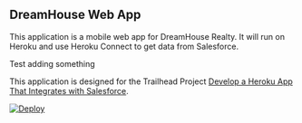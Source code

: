 DreamHouse Web App
------------------

This application is a mobile web app for DreamHouse Realty. It will run on Heroku and use Heroku Connect to get data from Salesforce.

Test adding something

This application is designed for the Trailhead Project [Develop a Heroku App That Integrates with Salesforce](https://trailhead.salesforce.com/content/learn/projects/develop-heroku-applications).

<a href="https://heroku.com/deploy"><img src="https://www.herokucdn.com/deploy/button.svg" alt="Deploy"></a>
